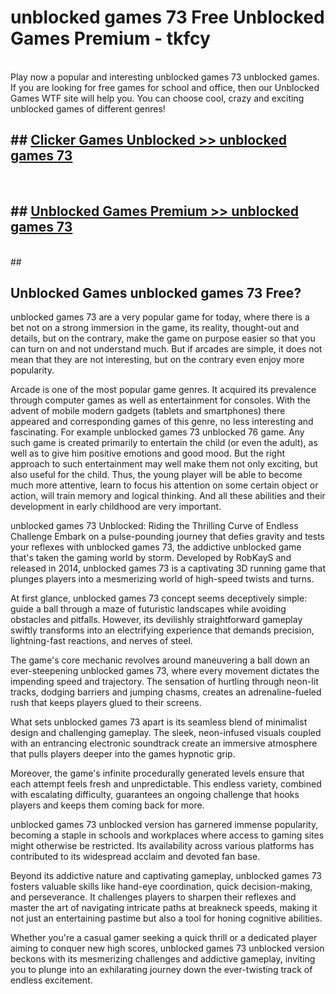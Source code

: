 # unblocked games 73  Free Unblocked Games Premium - tkfcy <br>
<br>
Play now a popular and interesting unblocked games 73 unblocked games. If you are looking for free games for school and office, then our Unblocked Games WTF site will help you. You can choose cool, crazy and exciting unblocked games of different genres!


## ##  [Clicker Games Unblocked >> unblocked games 73](http://freeplayer.one?title=unblocked_games_73&ref=UGames)
  <br>

##  ## [Unblocked Games Premium >> unblocked games 73](http://freeplayer.one?title=unblocked_games_73&ref=UGames)
  <br>
  ##



## Unblocked Games unblocked games 73 Free?

unblocked games 73 are a very popular game for today, where there is a bet not on a strong immersion in the game, its reality, thought-out and details, but on the contrary, make the game on purpose easier so that you can turn on and not understand much. But if arcades are simple, it does not mean that they are not interesting, but on the contrary even enjoy more popularity.

Arcade is one of the most popular game genres. It acquired its prevalence through computer games as well as entertainment for consoles. With the advent of mobile modern gadgets (tablets and smartphones) there appeared and corresponding games of this genre, no less interesting and fascinating. For example unblocked games 73 unblocked 76 game. Any such game is created primarily to entertain the child (or even the adult), as well as to give him positive emotions and good mood. But the right approach to such entertainment may well make them not only exciting, but also useful for the child. Thus, the young player will be able to become much more attentive, learn to focus his attention on some certain object or action, will train memory and logical thinking. And all these abilities and their development in early childhood are very important.

unblocked games 73 Unblocked: Riding the Thrilling Curve of Endless Challenge
Embark on a pulse-pounding journey that defies gravity and tests your reflexes with unblocked games 73, the addictive unblocked game that's taken the gaming world by storm. Developed by RobKayS and released in 2014, unblocked games 73 is a captivating 3D running game that plunges players into a mesmerizing world of high-speed twists and turns.

At first glance, unblocked games 73 concept seems deceptively simple: guide a ball through a maze of futuristic landscapes while avoiding obstacles and pitfalls. However, its devilishly straightforward gameplay swiftly transforms into an electrifying experience that demands precision, lightning-fast reactions, and nerves of steel.

The game's core mechanic revolves around maneuvering a ball down an ever-steepening unblocked games 73, where every movement dictates the impending speed and trajectory. The sensation of hurtling through neon-lit tracks, dodging barriers and jumping chasms, creates an adrenaline-fueled rush that keeps players glued to their screens.

What sets unblocked games 73 apart is its seamless blend of minimalist design and challenging gameplay. The sleek, neon-infused visuals coupled with an entrancing electronic soundtrack create an immersive atmosphere that pulls players deeper into the games hypnotic grip.

Moreover, the game's infinite procedurally generated levels ensure that each attempt feels fresh and unpredictable. This endless variety, combined with escalating difficulty, guarantees an ongoing challenge that hooks players and keeps them coming back for more.

unblocked games 73 unblocked version has garnered immense popularity, becoming a staple in schools and workplaces where access to gaming sites might otherwise be restricted. Its availability across various platforms has contributed to its widespread acclaim and devoted fan base.

Beyond its addictive nature and captivating gameplay, unblocked games 73 fosters valuable skills like hand-eye coordination, quick decision-making, and perseverance. It challenges players to sharpen their reflexes and master the art of navigating intricate paths at breakneck speeds, making it not just an entertaining pastime but also a tool for honing cognitive abilities.

Whether you're a casual gamer seeking a quick thrill or a dedicated player aiming to conquer new high scores, unblocked games 73 unblocked version beckons with its mesmerizing challenges and addictive gameplay, inviting you to plunge into an exhilarating journey down the ever-twisting track of endless excitement.